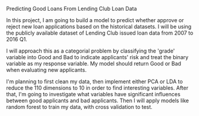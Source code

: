 
Predicting Good Loans From Lending Club Loan Data

In this project, I am going to build a model to predict whether approve or reject new loan applications based on the historical datasets. I will be using the publicly available dataset of Lending Club issued loan data from 2007 to 2016 Q1.

I will approach this as a categorial problem by classifying the 'grade' variable into Good and Bad to indicate applicants' risk and treat the binary variable as my response variable. My model should return Good or Bad when evaluating new applicants.

I'm planning to first clean my data, then implement either PCA or LDA to reduce the 110 dimensions to 10 in order to find interesting variables. After that, I'm going to investigate what variables have significant influences between good applicants and bad applicants. Then I will apply models like random forest to train my data, with cross validation to test.
